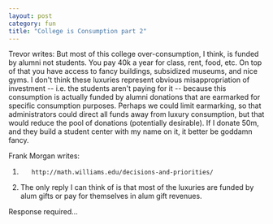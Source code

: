 ```yaml
---
layout: post
category: fun
title: "College is Consumption part 2"
---
```


Trevor writes: But most of this college over-consumption, I think, is
funded by alumni not students. You pay 40k a year for class, rent,
food, etc. On top of that you have access to fancy buildings,
subsidized museums, and nice gyms. I don't think these luxuries
represent obvious misappropriation of investment -- i.e. the students
aren't paying for it -- because this consumption is actually funded by
alumni donations that are earmarked for specific consumption
purposes. Perhaps we could limit earmarking, so that administrators
could direct all funds away from luxury consumption, but that would
reduce the pool of donations (potentially desirable). If I donate 50m,
and they build a student center with my name on it, it better be
goddamn fancy.

Frank Morgan writes: 

1.        http://math.williams.edu/decisions-and-priorities/

2. The only reply I can think of is that most of the luxuries are
funded by alum gifts or pay for themselves in alum gift revenues.

Response required...
